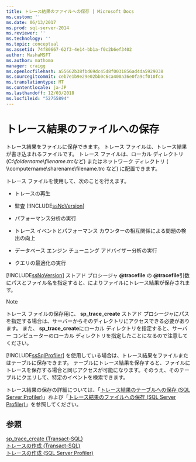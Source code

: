 ```yaml
---
title: トレース結果のファイルへの保存 | Microsoft Docs
ms.custom: ''
ms.date: 06/13/2017
ms.prod: sql-server-2014
ms.reviewer: ''
ms.technology: ''
ms.topic: conceptual
ms.assetid: 74f80667-62f3-4e14-bb1a-f0c2b6ef3402
author: MashaMSFT
ms.author: mathoma
manager: craigg
ms.openlocfilehash: a55662b38fbd69dc45d8f0031856ad4da5929038
ms.sourcegitcommit: ceb7e1b9e29e02bb0c6ca400a36e0fa9cf010fca
ms.translationtype: MT
ms.contentlocale: ja-JP
ms.lasthandoff: 12/03/2018
ms.locfileid: "52755894"
---
```

# <a name="save-trace-results-to-a-file"></a>トレース結果のファイルへの保存
  トレース結果をファイルに保存できます。 トレース ファイルは、トレース結果が書き込まれるファイルです。 トレース ファイルは、ローカル ディレクトリ (C:\\*foldername*\\*filename.trc*など) またはネットワーク ディレクトリ ( \\\computername\sharename\filename.trc など) に配置できます。  
  
 トレース ファイルを使用して、次のことを行えます。  
  
-   トレースの再生  
  
-   監査 [!INCLUDE[ssNoVersion](../../includes/ssnoversion-md.md)]  
  
-   パフォーマンス分析の実行  
  
-   トレース イベントとパフォーマンス カウンターの相互関係による問題の検出の向上  
  
-   データベース エンジン チューニング アドバイザー分析の実行  
  
-   クエリの最適化の実行  
  
 [!INCLUDE[ssNoVersion](../../includes/ssnoversion-md.md)] ストアド プロシージャ **@tracefile** の **@tracefile**引数にパスとファイル名を指定すると、によりファイルにトレース結果が保存されます。  
  
> [!NOTE]  
>  トレース ファイルの保存用に、 **sp_trace_create** ストアド プロシージャにパスを指定する場合は、サーバーからそのディレクトリにアクセスできる必要があります。 また、 **sp_trace_create**にローカル ディレクトリを指定すると、サーバー コンピューターのローカル ディレクトリを指定したことになるので注意してください。  
  
 [!INCLUDE[ssSqlProfiler](../../includes/sssqlprofiler-md.md)] を使用している場合は、トレース結果をファイルまたはテーブルに保存できます。 テーブルにトレース結果を保存すると、ファイルにトレースを保存する場合と同じアクセスが可能になります。そのうえ、そのテーブルにクエリして、特定のイベントを検索できます。  
  
 トレース結果の保存の詳細については、「[トレース結果のテーブルへの保存 &#40;SQL Server Profiler&#41;](../../tools/sql-server-profiler/save-trace-results-to-a-table-sql-server-profiler.md)」および「[トレース結果のファイルへの保存 &#40;SQL Server Profiler&#41;](../../tools/sql-server-profiler/save-trace-results-to-a-file-sql-server-profiler.md)」を参照してください。  
  
## <a name="see-also"></a>参照  
 [sp_trace_create &#40;Transact-SQL&#41;](/sql/relational-databases/system-stored-procedures/sp-trace-create-transact-sql)   
 [トレースの作成 &#40;Transact-SQL&#41;](../sql-trace/create-a-trace-transact-sql.md)   
 [トレースの作成 &#40;SQL Server Profiler&#41;](../../tools/sql-server-profiler/create-a-trace-sql-server-profiler.md)  
  
  
